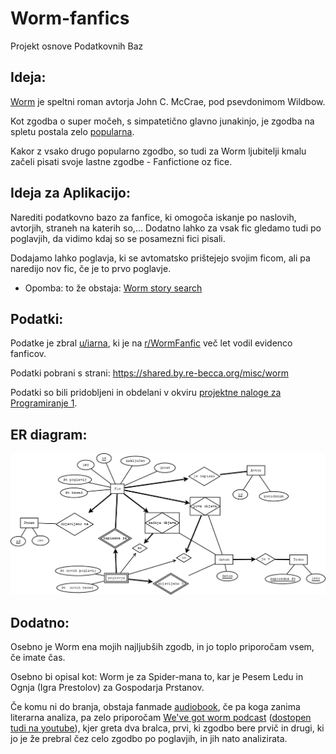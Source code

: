 # Worm-fanfics
Projekt osnove Podatkovnih Baz

## Ideja:

[Worm](https://parahumans.wordpress.com/) je speltni roman avtorja John C. McCrae, pod psevdonimom Wildbow.

Kot zgodba o super močeh, s simpatetično glavno junakinjo, je zgodba na spletu postala zelo [popularna](https://en.wikipedia.org/wiki/Worm_(web_serial)).

Kakor z vsako drugo popularno zgodbo, so tudi za Worm ljubitelji kmalu začeli pisati svoje lastne zgodbe - Fanfictione oz fice.

## Ideja za Aplikacijo:

Narediti podatkovno bazo za fanfice, ki omogoča iskanje po naslovih, avtorjih, straneh na katerih so,... Dodatno lahko za vsak fic gledamo tudi po poglavjih, da vidimo kdaj so se posamezni fici pisali.

Dodajamo lahko poglavja, ki se avtomatsko prištejejo svojim ficom, ali pa naredijo nov fic, če je to prvo poglavje.

- Opomba: to že obstaja: [Worm story search](https://wormstorysearch.com/)

## Podatki:

Podatke je zbral [u/iarna](https://www.reddit.com/user/iarna/), ki je na [r/WormFanfic](https://www.reddit.com/r/WormFanfic/) več let vodil evidenco fanficov.

Podatki pobrani s strani: https://shared.by.re-becca.org/misc/worm

Podatki so bili pridobljeni in obdelani v okviru [projektne naloge za Programiranje 1](https://github.com/GalKuhar/Worm).

## ER diagram:

![ER DIAGRAM](ER_diagram.png)

## Dodatno:

Osebno je Worm ena mojih najljubših zgodb, in jo toplo priporočam vsem, če imate čas.

Osebno bi opisal kot: Worm je za Spider-mana to, kar je Pesem Ledu in Ognja (Igra Prestolov) za Gospodarja Prstanov.

Če komu ni do branja, obstaja fanmade [audiobook](http://audioworm.rein-online.org/), če pa koga zanima literarna analiza, pa zelo priporočam [We've got worm podcast](https://www.doofmedia.com/weve-got-worm/) ([dostopen tudi na youtube](https://www.youtube.com/watch?v=4HydKjQMzJ8&list=PLCW6KR4MVOXaGS2KlDJzWITG0RzAJ9NLo)), kjer greta dva bralca, prvi, ki zgodbo bere prvič in drugi, ki jo je že prebral čez celo zgodbo po poglavjih, in jih nato analizirata.
